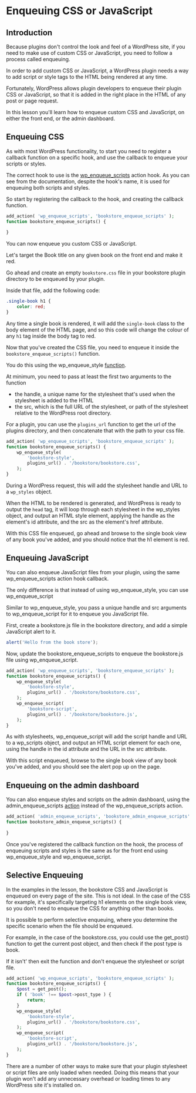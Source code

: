 # Enqueuing CSS or JavaScript

## Introduction

Because plugins don't control the look and feel of a WordPress site, if you need to make use of custom CSS or JavaScript, you need to follow a process called enqueuing. 

In order to add custom CSS or JavaScript, a WordPress plugin needs a way to add script or style tags to the HTML being rendered at any time.

Fortunately, WordPress allows plugin developers to enqueue their plugin CSS or JavaScript, so that it is added in the right place in the HTML of any post or page request.

In this lesson you'll learn how to enqueue custom CSS and JavaScript, on either the front end, or the admin dashboard.

## Enqueuing CSS

As with most WordPress functionality, to start you need to register a callback function on a specific hook, and use the callback to enqueue your scripts or styles.

The correct hook to use is the [wp_enqueue_scripts](https://developer.wordpress.org/reference/hooks/wp_enqueue_scripts/) action hook. As you can see from the documentation, despite the hook's name, it is used for enqueuing both scripts and styles.

So start by registering the callback to the hook, and creating the callback function.

```php
add_action( 'wp_enqueue_scripts', 'bookstore_enqueue_scripts' );
function bookstore_enqueue_scripts() {
    
}
```

You can now enqueue you custom CSS or JavaScript. 

Let's target the Book title on any given book on the front end and make it red.

Go ahead and create an empty `bookstore.css` file in your bookstore plugin directory to be enqueued by your plugin.

Inside that file, add the following code:

```css
.single-book h1 {
    color: red;
}
```

Any time a single book is rendered, it will add the `single-book` class to the body element of the HTML page, and so this code will change the colour of any `h1` tag inside the body tag to red.

Now that you've created the CSS file, you need to enqueue it inside the `bookstore_enqueue_scripts()` function. 

You do this using the wp_enqueue_style [function](https://developer.wordpress.org/reference/functions/wp_enqueue_style/).

At minimum, you need to pass at least the first two arguments to the function
- the handle, a unique name for the stylesheet that's used when the stylesheet is added to the HTML
- the src, which is the full URL of the stylesheet, or path of the stylesheet relative to the WordPress root directory.

For a plugin, you can use the `plugins_url` function to get the url of the plugins directory, and then concatenate that with the path to your css file.

```php
add_action( 'wp_enqueue_scripts', 'bookstore_enqueue_scripts' );
function bookstore_enqueue_scripts() {
	wp_enqueue_style(
		'bookstore-style',
		plugins_url() . '/bookstore/bookstore.css',
	);
}
```

During a WordPress request, this will add the stylesheet handle and URL to a `wp_styles` object. 

When the HTML to be rendered is generated, and WordPress is ready to output the `head` tag, it will loop through each stylesheet in the wp_styles object, and output an HTML style element, applying the handle as the element's id attribute, and the src as the element's href attribute. 

With this CSS file enqueued, go ahead and browse to the single book view of any book you've added, and you should notice that the h1 element is red.

## Enqueuing JavaScript

You can also enqueue JavaScript files from your plugin, using the same wp_enqueue_scripts action hook callback. 

The only difference is that instead of using wp_enqueue_style, you can use wp_enqueue_script

Similar to wp_enqueue_style, you pass a unique handle and src arguments to wp_enqueue_script for it to enqueue you JavaScript file.

First, create a bookstore.js file in the bookstore directory, and add a simple JavaScript alert to it.

```js
alert('Hello from the book store');
```

Now, update the bookstore_enqueue_scripts to enqueue the bookstore.js file using wp_enqueue_script.

```php
add_action( 'wp_enqueue_scripts', 'bookstore_enqueue_scripts' );
function bookstore_enqueue_scripts() {
	wp_enqueue_style(
		'bookstore-style',
		plugins_url() . '/bookstore/bookstore.css',
	);
	wp_enqueue_script(
		'bookstore-script',
		plugins_url() . '/bookstore/bookstore.js',
	);
}
```

As with stylesheets, wp_enqueue_script will add the script handle and URL to a wp_scripts object, and output an HTML script element for each one, using the handle in the id attribute and the URL in the src attribute. 

With this script enqueued, browse to the single book view of any book you've added, and you should see the alert pop up on the page.

## Enqueuing on the admin dashboard

You can also enqueue styles and scripts on the admin dashboard, using the admin_enqueue_scripts [action](https://developer.wordpress.org/reference/hooks/admin_enqueue_scripts/) instead of the wp_enqueue_scripts action.

```php
add_action( 'admin_enqueue_scripts', 'bookstore_admin_enqueue_scripts' );
function bookstore_admin_enqueue_scripts() {
    
}
```

Once you've registered the callback function on the hook, the process of enqueuing scripts and styles is the same as for the front end using wp_enqueue_style and wp_enqueue_script.

## Selective Enqueuing

In the examples in the lesson, the bookstore CSS and JavaScript is enqueued on every page of the site. This is not ideal. In the case of the CSS for example, it's specifically targeting h1 elements on the single book view, so you don't need to enqueue the CSS for anything other than books.

It is possible to perform selective enqueuing, where you determine the specific scenario when the file should be enqueued. 

For example, in the case of the bookstore.css, you could use the get_post() function to get the current post object, and then check if the post type is book. 

If it isn't' then exit the function and don't enqueue the stylesheet or script file.

```php
add_action( 'wp_enqueue_scripts', 'bookstore_enqueue_scripts' );
function bookstore_enqueue_scripts() {
	$post = get_post();
	if ( 'book' !== $post->post_type ) {
		return;
	}
	wp_enqueue_style(
		'bookstore-style',
		plugins_url() . '/bookstore/bookstore.css',
	);
	wp_enqueue_script(
		'bookstore-script',
		plugins_url() . '/bookstore/bookstore.js',
	);
}
```

There are a number of other ways to make sure that your plugin stylesheet or script files are only loaded when needed. Doing this means that your plugin won't add any unnecessary overhead or loading times to any WordPress site it's installed on.
